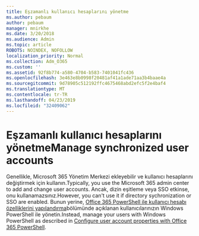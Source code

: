 ```yaml
---
title: Eşzamanlı kullanıcı hesaplarını yönetme
ms.author: pebaum
author: pebaum
manager: mnirkhe
ms.date: 3/20/2018
ms.audience: Admin
ms.topic: article
ROBOTS: NOINDEX, NOFOLLOW
localization_priority: Normal
ms.collection: Adm_O365
ms.custom: ''
ms.assetid: 92f8b774-a580-4704-b583-7401041fc436
ms.openlocfilehash: 3e463e8b0998f20481af41a1ade71aa3b4baae4a
ms.sourcegitcommit: 9d78905c512192ffc4675468abd2efc5f2e4baf4
ms.translationtype: MT
ms.contentlocale: tr-TR
ms.lasthandoff: 04/23/2019
ms.locfileid: "32409062"
---
```

# <a name="manage-synchronized-user-accounts"></a><span data-ttu-id="aadc2-102">Eşzamanlı kullanıcı hesaplarını yönetme</span><span class="sxs-lookup"><span data-stu-id="aadc2-102">Manage synchronized user accounts</span></span>

<span data-ttu-id="aadc2-103">Genellikle, Microsoft 365 Yönetim Merkezi ekleyebilir ve kullanıcı hesaplarını değiştirmek için kullanın.</span><span class="sxs-lookup"><span data-stu-id="aadc2-103">Typically, you use the Microsoft 365 admin center to add and change user accounts.</span></span> <span data-ttu-id="aadc2-104">Ancak, dizin eşitleme veya SSO etkinse, onu kullanamazsınız.</span><span class="sxs-lookup"><span data-stu-id="aadc2-104">However, you can't use it if directory sychronization or SSO are enabled.</span></span> <span data-ttu-id="aadc2-105">Bunun yerine, [Office 365 PowerShell ile kullanıcı hesabı özelliklerini yapılandırma](https://docs.microsoft.com/office365/enterprise/powershell/configure-user-account-properties-with-office-365-powershell )bölümünde açıklanan kullanıcılarınızın Windows PowerShell ile yönetin.</span><span class="sxs-lookup"><span data-stu-id="aadc2-105">Instead, manage your users with Windows PowerShell as described in [Configure user account properties with Office 365 PowerShell](https://docs.microsoft.com/office365/enterprise/powershell/configure-user-account-properties-with-office-365-powershell ).</span></span> 
  

